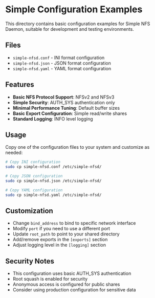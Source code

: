 # Simple Configuration Examples

This directory contains basic configuration examples for Simple NFS Daemon, suitable for development and testing environments.

## Files

- `simple-nfsd.conf` - INI format configuration
- `simple-nfsd.json` - JSON format configuration  
- `simple-nfsd.yaml` - YAML format configuration

## Features

- **Basic NFS Protocol Support**: NFSv2 and NFSv3
- **Simple Security**: AUTH_SYS authentication only
- **Minimal Performance Tuning**: Default buffer sizes
- **Basic Export Configuration**: Simple read/write shares
- **Standard Logging**: INFO level logging

## Usage

Copy one of the configuration files to your system and customize as needed:

```bash
# Copy INI configuration
sudo cp simple-nfsd.conf /etc/simple-nfsd/

# Copy JSON configuration
sudo cp simple-nfsd.json /etc/simple-nfsd/

# Copy YAML configuration
sudo cp simple-nfsd.yaml /etc/simple-nfsd/
```

## Customization

- Change `bind_address` to bind to specific network interface
- Modify `port` if you need to use a different port
- Update `root_path` to point to your shared directory
- Add/remove exports in the `[exports]` section
- Adjust logging level in the `[logging]` section

## Security Notes

- This configuration uses basic AUTH_SYS authentication
- Root squash is enabled for security
- Anonymous access is configured for public shares
- Consider using production configuration for sensitive data
